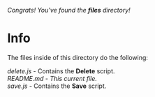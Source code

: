 *Congrats! You've found the **files** directory!*

# Info

The files inside of this directory do the following:

*delete.js* - Contains the **Delete** script.    
*README.md* - *This current file.*    
*save.js* - Contains the **Save** script.    
